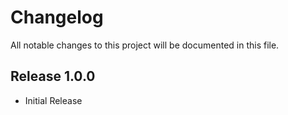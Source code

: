 # Changelog

All notable changes to this project will be documented in this file.

## Release 1.0.0

* Initial Release
